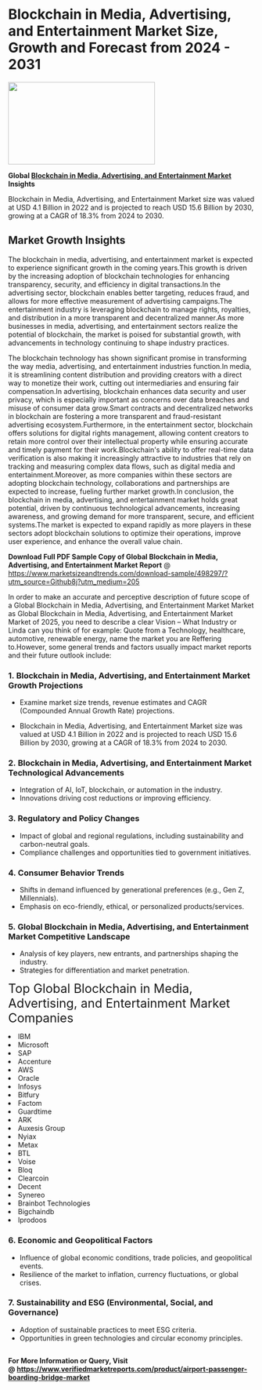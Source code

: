<H1>Blockchain in Media, Advertising, and Entertainment Market Size, Growth and Forecast from 2024 - 2031</H1><img class="aligncenter size-medium wp-image-584254" src="https://thirdeyenews.in/wp-content/uploads/2024/09/Global-Market-Research-300x168.jpeg" alt="" width="300" height="168" /><p><strong>Global&nbsp;<a href="https://www.marketsizeandtrends.com/download-sample/498297/?utm_source=Github8j?utm_medium=205">Blockchain in Media, Advertising, and Entertainment Market</a> Insights</strong></p><p>Blockchain in Media, Advertising, and Entertainment Market size was valued at USD 4.1 Billion in 2022 and is projected to reach USD 15.6 Billion by 2030, growing at a CAGR of 18.3% from 2024 to 2030.</p><p><h2>Market Growth Insights</h2> <p>The blockchain in media, advertising, and entertainment market is expected to experience significant growth in the coming years.This growth is driven by the increasing adoption of blockchain technologies for enhancing transparency, security, and efficiency in digital transactions.In the advertising sector, blockchain enables better targeting, reduces fraud, and allows for more effective measurement of advertising campaigns.The entertainment industry is leveraging blockchain to manage rights, royalties, and distribution in a more transparent and decentralized manner.As more businesses in media, advertising, and entertainment sectors realize the potential of blockchain, the market is poised for substantial growth, with advancements in technology continuing to shape industry practices.</p> <p>The blockchain technology has shown significant promise in transforming the way media, advertising, and entertainment industries function.In media, it is streamlining content distribution and providing creators with a direct way to monetize their work, cutting out intermediaries and ensuring fair compensation.In advertising, blockchain enhances data security and user privacy, which is especially important as concerns over data breaches and misuse of consumer data grow.Smart contracts and decentralized networks in blockchain are fostering a more transparent and fraud-resistant advertising ecosystem.Furthermore, in the entertainment sector, blockchain offers solutions for digital rights management, allowing content creators to retain more control over their intellectual property while ensuring accurate and timely payment for their work.Blockchain's ability to offer real-time data verification is also making it increasingly attractive to industries that rely on tracking and measuring complex data flows, such as digital media and entertainment.Moreover, as more companies within these sectors are adopting blockchain technology, collaborations and partnerships are expected to increase, fueling further market growth.In conclusion, the blockchain in media, advertising, and entertainment market holds great potential, driven by continuous technological advancements, increasing awareness, and growing demand for more transparent, secure, and efficient systems.The market is expected to expand rapidly as more players in these sectors adopt blockchain solutions to optimize their operations, improve user experience, and enhance the overall value chain.<p><span class=""><strong>Download Full PDF Sample Copy of Global Blockchain in Media, Advertising, and Entertainment Market Report</strong> @ <a href="https://www.marketsizeandtrends.com/download-sample/498297/?utm_source=Github8j?utm_medium=205" target="_blank">https://www.marketsizeandtrends.com/download-sample/498297/?utm_source=Github8j?utm_medium=205</a></span></p><p>In order to make an accurate and perceptive description of future scope of a Global&nbsp;Blockchain in Media, Advertising, and Entertainment Market Market as Global&nbsp;Blockchain in Media, Advertising, and Entertainment Market Market of 2025, you need to describe a clear Vision &ndash; What Industry or Linda can you think of for example: Quote from a Technology, healthcare, automotive, renewable energy, name the market you are Reffering to.However, some general trends and factors usually impact market reports and their future outlook include:</p><h3>1.&nbsp;<strong>Blockchain in Media, Advertising, and Entertainment Market Growth Projections</strong></h3><ul><li>Examine market size trends, revenue estimates and CAGR (Compounded Annual Growth Rate) projections.</li><li><p>Blockchain in Media, Advertising, and Entertainment Market size was valued at USD 4.1 Billion in 2022 and is projected to reach USD 15.6 Billion by 2030, growing at a CAGR of 18.3% from 2024 to 2030.</p></li></ul><h3>2.&nbsp;<strong>Blockchain in Media, Advertising, and Entertainment Market Technological Advancements</strong></h3><ul><li>Integration of AI, IoT, blockchain, or automation in the industry.</li><li>Innovations driving cost reductions or improving efficiency.</li></ul><h3>3.&nbsp;<strong>Regulatory and Policy Changes</strong></h3><ul><li>Impact of global and regional regulations, including sustainability and carbon-neutral goals.</li><li>Compliance challenges and opportunities tied to government initiatives.</li></ul><h3>4.&nbsp;<strong>Consumer Behavior Trends</strong></h3><ul><li>Shifts in demand influenced by generational preferences (e.g., Gen Z, Millennials).</li><li>Emphasis on eco-friendly, ethical, or personalized products/services.</li></ul><h3>5.&nbsp;<strong>Global Blockchain in Media, Advertising, and Entertainment Market Competitive Landscape</strong></h3><ul><li>Analysis of key players, new entrants, and partnerships shaping the industry.</li><li>Strategies for differentiation and market penetration.</li></ul><p data-pm-slice="1 1 []"><span style="color: inherit; font-family: inherit; font-size: 25px;">Top Global Blockchain in Media, Advertising, and Entertainment Market Companies</span></p><div class="" data-test-id=""><p><li>IBM</li><li> Microsoft</li><li> SAP</li><li> Accenture</li><li> AWS</li><li> Oracle</li><li> Infosys</li><li> Bitfury</li><li> Factom</li><li> Guardtime</li><li> ARK</li><li> Auxesis Group</li><li> Nyiax</li><li> Metax</li><li> BTL</li><li> Voise</li><li> Bloq</li><li> Clearcoin</li><li> Decent</li><li> Synereo</li><li> Brainbot Technologies</li><li> Bigchaindb</li><li> Iprodoos</li></p></div><h3>6.&nbsp;<strong>Economic and Geopolitical Factors</strong></h3><ul><li>Influence of global economic conditions, trade policies, and geopolitical events.</li><li>Resilience of the market to inflation, currency fluctuations, or global crises.</li></ul><h3>7.&nbsp;<strong>Sustainability and ESG (Environmental, Social, and Governance)</strong></h3><ul><li>Adoption of sustainable practices to meet ESG criteria.</li><li>Opportunities in green technologies and circular economy principles.</li></ul><h2><strong style="font-size: 14px;">For More Information or Query, Visit @&nbsp;</strong><a style="background-color: #ffffff; font-size: 14px;" href="https://www.marketsizeandtrends.com/report/blockchain-in-media-advertising-and-entertainment-market/" target="_blank">https://www.verifiedmarketreports.com/product/airport-passenger-boarding-bridge-market</a></h2>